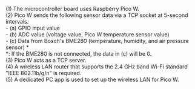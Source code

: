 (1) The microcontroller board uses Raspberry Pico W.    
(2) Pico W sends the following sensor data via a TCP socket at 5-second intervals.      
    - (a) GPIO input value    
    - (b) ADC value (voltage value, Pico W temperature sensor value)    
    - (c) Data from Bosch's BME280 (temperature, humidity, and air pressure sensor) *    
    *: If the BME280 is not connected, the data in (c) will be 0.    
(3) Pico W acts as a TCP server.    
(4) A wireless LAN router that supports the 2.4 GHz band Wi-Fi standard "IEEE 802.11b/g/n" is required.    
(5) A dedicated PC app is used to set up the wireless LAN for Pico W.    
